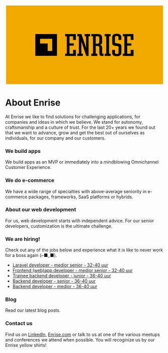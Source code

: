 <p align="center"><a href="https://enrise.com" target="_blank"><img src="https://github.com/enrise/.github/blob/master/images/logo.png?raw=true"></a></p>

# About Enrise

At Enrise we like to find solutions for challenging applications, for companies and ideas in which we believe. We stand for autonomy, craftsmanship and a culture of trust. For the last 20+ years we found out that we want to advance, grow and get the best out of ourselves as individuals, for our company and our customers.

### We build apps
We build apps as an MVP or immediately into a mindblowing Omnichannel Customer Experience.

### We do e-commerce
We have a wide range of specialties with above-average seniority in e-commerce packages, frameworks, SaaS platforms or hybrids.

### About our web development
For us, web development starts with independent advice. For our senior developers, customization is the ultimate challenge.

### We are hiring!

Check out any of the jobs below and experience what it is like to never work for a boss again (⌐■_■).

<!-- JOB-LIST:START -->
- [Laravel developer - medior senior - 32-40 uur](https://jobs.enrise.com/laravel-developer-2)
- [Frontend &lpar;web&rpar;app developer - medior senior - 32-40 uur](https://jobs.enrise.com/frontend-app-developer)
- [Trainee backend developer - junior - 36-40 uur](https://jobs.enrise.com/junior-backend-developer-team-enigma/nl)
- [Backend developer - senior - 36-40 uur](https://jobs.enrise.com/backend-developer-team-enigma/nl)
- [Backend developer - medior - 36-40 uur](https://jobs.enrise.com/backend-developer)
<!-- JOB-LIST:END -->

### Blog

Read our latest blog posts.

<!-- POST-LIST:START -->
<!-- POST-LIST:END -->

### Contact us

Find us on <a href="https://www.linkedin.com/company/enrise/" target="_blank">LinkedIn</a>, <a href="https://enrise.com" target="_blank">Enrise.com</a> or talk to us at one of the various meetups and conferences we attend when possible. You will recoginize us by our Enrise yellow shirts!
